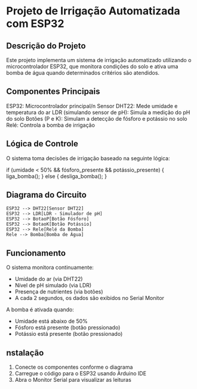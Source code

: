 
# Projeto de Irrigação Automatizada com ESP32

## Descrição do Projeto
Este projeto implementa um sistema de irrigação automatizado utilizando o microcontrolador ESP32, que monitora condições do solo e ativa uma bomba de água quando determinados critérios são atendidos.

## Componentes Principais
ESP32: Microcontrolador principal/n
Sensor DHT22: Mede umidade e temperatura do ar
LDR (simulando sensor de pH): Simula a medição do pH do solo
Botões (P e K): Simulam a detecção de fósforo e potássio no solo
Relé: Controla a bomba de irrigação

## Lógica de Controle
O sistema toma decisões de irrigação baseado na seguinte lógica:

if (umidade < 50% && fósforo_presente && potássio_presente) {
    liga_bomba();
} else {
    desliga_bomba();
}

## Diagrama do Circuito
    ESP32 --> DHT22[Sensor DHT22]
    ESP32 --> LDR[LDR - Simulador de pH]
    ESP32 --> BotaoP[Botão Fósforo]
    ESP32 --> BotaoK[Botão Potássio]
    ESP32 --> Rele[Relé da Bomba]
    Rele --> Bomba[Bomba de Água]

## Funcionamento
O sistema monitora continuamente:
- Umidade do ar (via DHT22)
- Nível de pH simulado (via LDR)
- Presença de nutrientes (via botões)
- A cada 2 segundos, os dados são exibidos no Serial Monitor

A bomba é ativada quando:
- Umidade está abaixo de 50%
- Fósforo está presente (botão pressionado)
- Potássio está presente (botão pressionado)

## nstalação
1. Conecte os componentes conforme o diagrama
2. Carregue o código para o ESP32 usando Arduino IDE
3. Abra o Monitor Serial para visualizar as leituras
